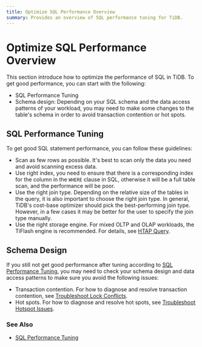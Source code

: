 ```yaml
---
title: Optimize SQL Performance Overview
summary: Provides an overview of SQL performance tuning for TiDB.
---
```


# Optimize SQL Performance Overview

This section introduce how to optimize the performance of SQL in TiDB. To get good performance, you can start with the following:

* SQL Performance Tuning
* Schema design: Depending on your SQL schema and the data access patterns of your workload, you may need to make some changes to the table's schema in order to avoid transaction contention or hot spots.

## SQL Performance Tuning

To get good SQL statement performance, you can follow these guidelines:

* Scan as few rows as possible. It's best to scan only the data you need and avoid scanning excess data.
* Use right index, you need to ensure that there is a corresponding index for the column in the `WHERE` clause in SQL, otherwise it will be a full table scan, and the performance will be poor.
* Use the right join type. Depending on the relative size of the tables in the query, it is also important to choose the right join type. In general, TiDB's cost-base optimizer should pick the best-performing join type. However, in a few cases it may be better for the user to specify the join type manually.
* Use the right storage engine. For mixed OLTP and OLAP workloads, the TiFlash engine is recommended. For details, see [HTAP Query](/develop/dev-guide-hybrid-oltp-and-olap-queries.md).

## Schema Design

If you still not get good performance after tuning according to [SQL Performance Tuning](#sql-performance-tuning), you may need to check your schema design and data access patterns to make sure you avoid the following issues:

* Transaction contention. For how to diagnose and resolve transaction contention, see [Troubleshoot Lock Conflicts](/troubleshoot-lock-conflicts.md).
* Hot spots. For how to diagnose and resolve hot spots, see [Troubleshoot Hotspot Issues](/troubleshoot-hot-spot-issues.md).

### See Also

* [SQL Performance Tuning](/sql-tuning-overview.md)
